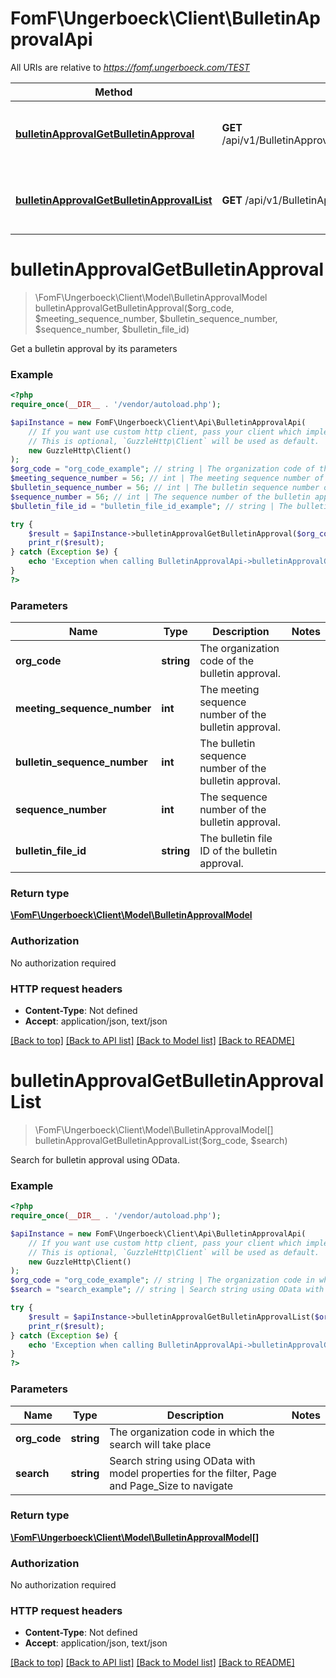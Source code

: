 # FomF\Ungerboeck\Client\BulletinApprovalApi

All URIs are relative to *https://fomf.ungerboeck.com/TEST*

Method | HTTP request | Description
------------- | ------------- | -------------
[**bulletinApprovalGetBulletinApproval**](BulletinApprovalApi.md#bulletinApprovalGetBulletinApproval) | **GET** /api/v1/BulletinApproval/{OrgCode}/{MeetingSequenceNumber}/{BulletinSequenceNumber}/{SequenceNumber}/{BulletinFileID} | Get a bulletin approval by its parameters
[**bulletinApprovalGetBulletinApprovalList**](BulletinApprovalApi.md#bulletinApprovalGetBulletinApprovalList) | **GET** /api/v1/BulletinApproval/{OrgCode} | Search for bulletin approval using OData.


# **bulletinApprovalGetBulletinApproval**
> \FomF\Ungerboeck\Client\Model\BulletinApprovalModel bulletinApprovalGetBulletinApproval($org_code, $meeting_sequence_number, $bulletin_sequence_number, $sequence_number, $bulletin_file_id)

Get a bulletin approval by its parameters

### Example
```php
<?php
require_once(__DIR__ . '/vendor/autoload.php');

$apiInstance = new FomF\Ungerboeck\Client\Api\BulletinApprovalApi(
    // If you want use custom http client, pass your client which implements `GuzzleHttp\ClientInterface`.
    // This is optional, `GuzzleHttp\Client` will be used as default.
    new GuzzleHttp\Client()
);
$org_code = "org_code_example"; // string | The organization code of the bulletin approval.
$meeting_sequence_number = 56; // int | The meeting sequence number of the bulletin approval.
$bulletin_sequence_number = 56; // int | The bulletin sequence number of the bulletin approval.
$sequence_number = 56; // int | The sequence number of the bulletin approval.
$bulletin_file_id = "bulletin_file_id_example"; // string | The bulletin file ID of the bulletin approval.

try {
    $result = $apiInstance->bulletinApprovalGetBulletinApproval($org_code, $meeting_sequence_number, $bulletin_sequence_number, $sequence_number, $bulletin_file_id);
    print_r($result);
} catch (Exception $e) {
    echo 'Exception when calling BulletinApprovalApi->bulletinApprovalGetBulletinApproval: ', $e->getMessage(), PHP_EOL;
}
?>
```

### Parameters

Name | Type | Description  | Notes
------------- | ------------- | ------------- | -------------
 **org_code** | **string**| The organization code of the bulletin approval. |
 **meeting_sequence_number** | **int**| The meeting sequence number of the bulletin approval. |
 **bulletin_sequence_number** | **int**| The bulletin sequence number of the bulletin approval. |
 **sequence_number** | **int**| The sequence number of the bulletin approval. |
 **bulletin_file_id** | **string**| The bulletin file ID of the bulletin approval. |

### Return type

[**\FomF\Ungerboeck\Client\Model\BulletinApprovalModel**](../Model/BulletinApprovalModel.md)

### Authorization

No authorization required

### HTTP request headers

 - **Content-Type**: Not defined
 - **Accept**: application/json, text/json

[[Back to top]](#) [[Back to API list]](../../README.md#documentation-for-api-endpoints) [[Back to Model list]](../../README.md#documentation-for-models) [[Back to README]](../../README.md)

# **bulletinApprovalGetBulletinApprovalList**
> \FomF\Ungerboeck\Client\Model\BulletinApprovalModel[] bulletinApprovalGetBulletinApprovalList($org_code, $search)

Search for bulletin approval using OData.

### Example
```php
<?php
require_once(__DIR__ . '/vendor/autoload.php');

$apiInstance = new FomF\Ungerboeck\Client\Api\BulletinApprovalApi(
    // If you want use custom http client, pass your client which implements `GuzzleHttp\ClientInterface`.
    // This is optional, `GuzzleHttp\Client` will be used as default.
    new GuzzleHttp\Client()
);
$org_code = "org_code_example"; // string | The organization code in which the search will take place
$search = "search_example"; // string | Search string using OData with model properties for the filter, Page and Page_Size to navigate

try {
    $result = $apiInstance->bulletinApprovalGetBulletinApprovalList($org_code, $search);
    print_r($result);
} catch (Exception $e) {
    echo 'Exception when calling BulletinApprovalApi->bulletinApprovalGetBulletinApprovalList: ', $e->getMessage(), PHP_EOL;
}
?>
```

### Parameters

Name | Type | Description  | Notes
------------- | ------------- | ------------- | -------------
 **org_code** | **string**| The organization code in which the search will take place |
 **search** | **string**| Search string using OData with model properties for the filter, Page and Page_Size to navigate |

### Return type

[**\FomF\Ungerboeck\Client\Model\BulletinApprovalModel[]**](../Model/BulletinApprovalModel.md)

### Authorization

No authorization required

### HTTP request headers

 - **Content-Type**: Not defined
 - **Accept**: application/json, text/json

[[Back to top]](#) [[Back to API list]](../../README.md#documentation-for-api-endpoints) [[Back to Model list]](../../README.md#documentation-for-models) [[Back to README]](../../README.md)

